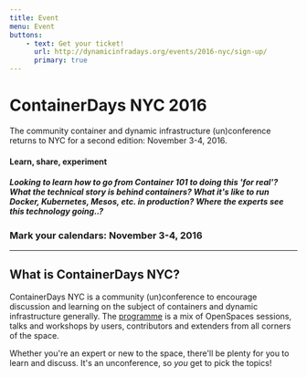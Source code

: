 ```yaml
---
title: Event
menu: Event
buttons:
    - text: Get your ticket!
      url: http://dynamicinfradays.org/events/2016-nyc/sign-up/
      primary: true
---
```


# ContainerDays NYC 2016

The community container and dynamic infrastructure (un)conference returns to NYC for a second edition: November 3-4, 2016.

#### Learn, share, experiment

##### Looking to learn how to go from Container 101 to doing this 'for real'? What the technical story is behind containers? What it's like to run Docker, Kubernetes, Mesos, etc. in production? Where the experts see this technology going..?

### Mark your calendars: **November 3-4, 2016**

----

## What is ContainerDays NYC?

ContainerDays NYC is a community (un)conference to encourage discussion and learning on the subject of containers and dynamic infrastructure generally. The [programme](#programme) is a mix of OpenSpaces sessions, talks and workshops by users, contributors and extenders from all corners of the space.

Whether you're an expert or new to the space, there'll be plenty for you to learn and discuss. It's an unconference, so _you_ get to pick the topics!

<script>
// eventPage
var eventPage = 'https://www.eventbrite.com/e/containerdays-nyc-2016-tickets-26650870471';

// regex to grab tickets remaining element
var reg = /(\d+)(\sTickets?)/;

// default to this ticket amount, used when event doesn't report ticket counts
var tr = 'tickets';

// do the thing
$.get('https://crossorigin.me/' + eventPage)
  .success(function(data) {
    text = $('td[id="remaining_quant_52596310_None"]', data).text();
    hasWaitlist = /Add to Waitlist/.exec(data);
    console.log('DEBUG: Has waitlist? ' + hasWaitlist);
    try {
      tr = reg.exec(text)[1];
      $('.button.primary').html('Get your ticket - ' + tr + ' remaining');
      console.log('Successfully updated sign-up button');
    } catch (err) {
      console.log('No tickets available');
      if (hasWaitlist) {
        msg = 'Get on the waitlist';
      } else {
        msg = 'Sold out';
      }
      $('.button.primary').html(msg);
    }
  })
  .error(function(jqXHR, textStatus, errorThrown) {
    console.log('Failed to get ticket count');
  });
</script>